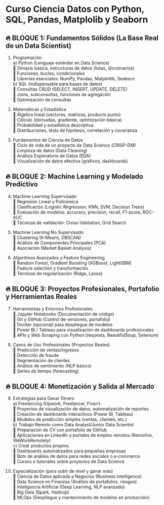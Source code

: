 # Curso Ciencia Datos con Python, SQL, Pandas, Matplolib y Seaborn

## 🔥 BLOQUE 1: Fundamentos Sólidos (La Base Real de un Data Scientist)
1. Programación   
    a) Python (Lenguaje estándar en Data Science)   
        🔹 Sintaxis básica, estructuras de datos (listas, diccionarios)   
        🔹 Funciones, bucles, condicionales   
        🔹 Librerías esenciales: NumPy, Pandas, Matplotlib, Seaborn   
    b) SQL (indispensable para bases de datos)   
        🔹 Consultas CRUD (SELECT, INSERT, UPDATE, DELETE)   
        🔹 Joins, subconsultas, funciones de agregación   
        🔹 Optimización de consultas   

3. Matemáticas y Estadística   
    🔹 Álgebra lineal (vectores, matrices, producto punto)   
    🔹 Cálculo (derivadas, gradiente, optimización básica)   
    🔹 Probabilidad y estadística descriptiva   
    🔹 Distribuciones, tests de hipótesis, correlación y covarianza   

4. Fundamentos de Ciencia de Datos   
    🔹 Ciclo de vida de un proyecto de Data Science (CRISP-DM)   
    🔹 Limpieza de datos (Data Cleaning)   
    🔹 Análisis Exploratorio de Datos (EDA)   
    🔹 Visualización de datos efectiva (gráficos, dashboards)   

## 🔥 BLOQUE 2: Machine Learning y Modelado Predictivo
4. Machine Learning Supervisado   
    🔹 Regresión Lineal y Polinómica   
    🔹 Clasificación (Logistic Regression, KNN, SVM, Decision Trees)   
    🔹 Evaluación de modelos: accuracy, precision, recall, F1-score, ROC-AUC   
    🔹 Técnicas de validación: Cross-Validation, Grid Search   

5. Machine Learning No Supervisado   
    🔹 Clustering (K-Means, DBSCAN)   
    🔹 Análisis de Componentes Principales (PCA)   
    🔹 Asociación (Market Basket Analysis)   

6. Algoritmos Avanzados y Feature Engineering   
    🔹 Random Forest, Gradient Boosting (XGBoost, LightGBM)   
    🔹 Feature selection y transformación   
    🔹 Técnicas de regularización (Ridge, Lasso)   

## 🔥 BLOQUE 3: Proyectos Profesionales, Portafolio y Herramientas Reales
7. Herramientas y Entornos Profesionales   
    🔹 Jupyter Notebooks (Documentación de código)   
    🔹 Git y GitHub (Control de versiones, portafolio)   
    🔹 Docker (opcional) para despliegue de modelos   
    🔹 Power BI / Tableau para visualización de dashboards profesionales   
    🔹 APIs y Web Scraping con Python (requests, BeautifulSoup, Selenium)   

8. Casos de Uso Profesionales (Proyectos Reales)   
    🔹 Predicción de ventas/ingresos   
    🔹 Detección de fraude   
    🔹 Segmentación de clientes   
    🔹 Análisis de sentimiento (NLP básico)   
    🔹 Series de tiempo (forecasting)   

## 🔥 BLOQUE 4: Monetización y Salida al Mercado
9. Estrategias para Ganar Dinero   
    a) Freelancing (Upwork, Freelancer, Fiverr)   
        🔹 Proyectos de visualización de datos, automatización de reportes   
        🔹 Creación de dashboards interactivos (Power BI, Tableau)   
        🔹 Modelos de predicción simples (ventas, clientes, etc.)   
    b) Trabajo Remoto como Data Analyst/Junior Data Scientist   
        🔹 Preparación de CV con portafolio de GitHub   
        🔹 Aplicaciones en LinkedIn y portales de empleo remotos (Remotive, WeWorkRemotely)   
    c) Crear productos propios:   
        🔹 Dashboards automatizados para pequeñas empresas   
        🔹 Bots de análisis de datos para redes sociales o e-commerce   
        🔹 Cursos o tutoriales sobre proyectos de Data Science   

10. Especialización (para subir de nivel y ganar más)   
    🔹 Ciencia de Datos aplicada a Negocios (Business Intelligence)   
    🔹 Data Science en Finanzas (Análisis de portafolios, riesgos)   
    🔹 Inteligencia Artificial (Deep Learning, NLP avanzado)   
    🔹 Big Data (Spark, Hadoop)   
    🔹 MLOps (Despliegue y mantenimiento de modelos en producción)
    
